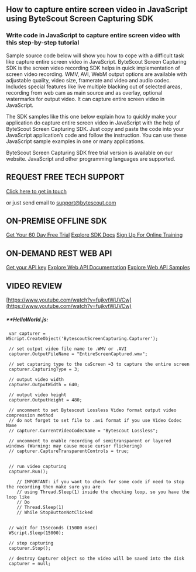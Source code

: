 ## How to capture entire screen video in JavaScript using ByteScout Screen Capturing SDK

### Write code in JavaScript to capture entire screen video with this step-by-step tutorial

Sample source code below will show you how to cope with a difficult task like capture entire screen video in JavaScript. ByteScout Screen Capturing SDK is the screen video recording SDK helps in quick implementation of screen video recording. WMV, AVI, WebM output options are available with adjustable quality, video size, framerate and video and audio codec. Includes special features like live multiple blacking out of selected areas, recording from web cam as main source and as overlay, optional watermarks for output video. It can capture entire screen video in JavaScript.

The SDK samples like this one below explain how to quickly make your application do capture entire screen video in JavaScript with the help of ByteScout Screen Capturing SDK. Just copy and paste the code into your JavaScript application’s code and follow the instruction. You can use these JavaScript sample examples in one or many applications.

ByteScout Screen Capturing SDK free trial version is available on our website. JavaScript and other programming languages are supported.

## REQUEST FREE TECH SUPPORT

[Click here to get in touch](https://bytescout.zendesk.com/hc/en-us/requests/new?subject=ByteScout%20Screen%20Capturing%20SDK%20Question)

or just send email to [support@bytescout.com](mailto:support@bytescout.com?subject=ByteScout%20Screen%20Capturing%20SDK%20Question) 

## ON-PREMISE OFFLINE SDK 

[Get Your 60 Day Free Trial](https://bytescout.com/download/web-installer?utm_source=github-readme)
[Explore SDK Docs](https://bytescout.com/documentation/index.html?utm_source=github-readme)
[Sign Up For Online Training](https://academy.bytescout.com/)


## ON-DEMAND REST WEB API

[Get your API key](https://pdf.co/documentation/api?utm_source=github-readme)
[Explore Web API Documentation](https://pdf.co/documentation/api?utm_source=github-readme)
[Explore Web API Samples](https://github.com/bytescout/ByteScout-SDK-SourceCode/tree/master/PDF.co%20Web%20API)

## VIDEO REVIEW

[https://www.youtube.com/watch?v=fujkvtWUVCw](https://www.youtube.com/watch?v=fujkvtWUVCw)




<!-- code block begin -->

##### ****HelloWorld.js:**
    
```
 var capturer = WScript.CreateObject('BytescoutScreenCapturing.Capturer');

 // set output video file name to .WMV or .AVI
 capturer.OutputFileName = "EntireScreenCaptured.wmv";

 // set capturing type to the caScreen =3 to capture the entire screen
 capturer.CapturingType = 3;

 // output video width
 capturer.OutputWidth = 640;

 // output video height
 capturer.OutputHeight = 480;
 
 // uncomment to set Bytescout Lossless Video format output video compression method
 // do not forget to set file to .avi format if you use Video Codec Name
 // capturer.CurrentVideoCodecName = "Bytescout Lossless"; 

 // uncomment to enable recording of semitransparent or layered windows (Warning: may cause mouse cursor flickering)
 // capturer.CaptureTransparentControls = true;


 // run video capturing 
 capturer.Run();

	// IMPORTANT: if you want to check for some code if need to stop the recording then make sure you are 
	// using Thread.Sleep(1) inside the checking loop, so you have the loop like
	// Do 
	// Thread.Sleep(1) 
	// While StopButtonNotClicked


 // wait for 15seconds (15000 msec)
 WScript.Sleep(15000);

 // stop capturing
 capturer.Stop();

 // destroy Capturer object so the video will be saved into the disk
 capturer = null;


```

<!-- code block end -->